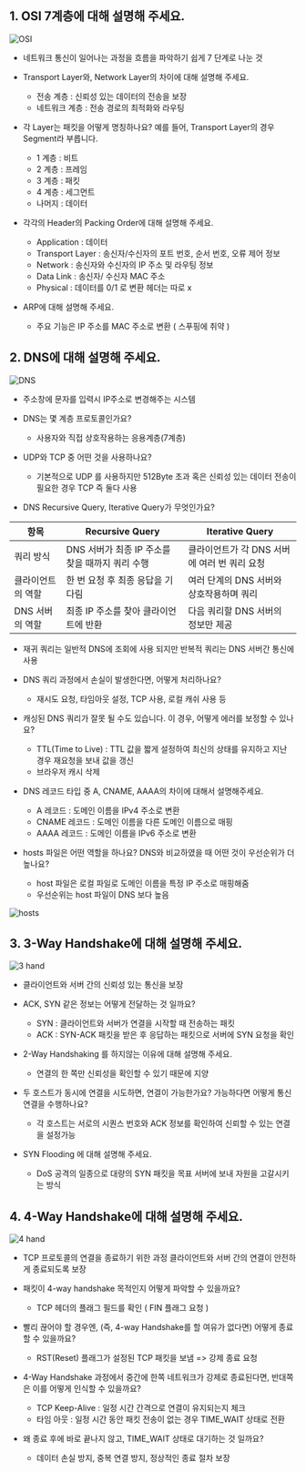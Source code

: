 ## 1. OSI 7계층에 대해 설명해 주세요.

![OSI](image.png)

- 네트워크 통신이 일어나는 과정을 흐름을 파악하기 쉽게 7 단계로 나눈 것

- Transport Layer와, Network Layer의 차이에 대해 설명해 주세요.
  - 전송 계층 : 신뢰성 있는 데이터의 전송을 보장
  - 네트워크 계층 : 전송 경로의 최적화와 라우팅
- 각 Layer는 패킷을 어떻게 명칭하나요? 예를 들어, Transport Layer의 경우 Segment라 부릅니다.
  - 1 계층 : 비트
  - 2 계층 : 프레임
  - 3 계층 : 패킷
  - 4 계층 : 세그먼트
  - 나머지 : 데이터
- 각각의 Header의 Packing Order에 대해 설명해 주세요.
  - Application : 데이터
  - Transport Layer : 송신자/수신자의 포트 번호, 순서 번호, 오류 제어 정보
  - Network : 송신자와 수신자의 IP 주소 및 라우팅 정보
  - Data Link : 송신자/ 수신자 MAC 주소
  - Physical : 데이터를 0/1 로 변환 헤더는 따로 x
- ARP에 대해 설명해 주세요.
  - 주요 기능은 IP 주소를 MAC 주소로 변환 ( 스푸핑에 취약 )

## 2. DNS에 대해 설명해 주세요.

![DNS](image-1.png)

- 주소창에 문자를 입력시 IP주소로 변경해주는 시스템

- DNS는 몇 계층 프로토콜인가요?
  - 사용자와 직접 상호작용하는 응용계층(7계층)
- UDP와 TCP 중 어떤 것을 사용하나요?
  - 기본적으로 UDP 를 사용하지만 512Byte 초과 혹은 신뢰성 있는 데이터 전송이 필요한 경우 TCP 즉 둘다 사용
- DNS Recursive Query, Iterative Query가 무엇인가요?

| 항목              | Recursive Query                                 | Iterative Query                              |
| ----------------- | ----------------------------------------------- | -------------------------------------------- |
| 쿼리 방식         | DNS 서버가 최종 IP 주소를 찾을 때까지 쿼리 수행 | 클라이언트가 각 DNS 서버에 여러 번 쿼리 요청 |
| 클라이언트의 역할 | 한 번 요청 후 최종 응답을 기다림                | 여러 단계의 DNS 서버와 상호작용하며 쿼리     |
| DNS 서버의 역할   | 최종 IP 주소를 찾아 클라이언트에 반환           | 다음 쿼리할 DNS 서버의 정보만 제공           |

- 재귀 쿼리는 일반적 DNS에 조회에 사용 되지만 반복적 쿼리는 DNS 서버간 통신에 사용

- DNS 쿼리 과정에서 손실이 발생한다면, 어떻게 처리하나요?
  - 재시도 요청, 타임아웃 설정, TCP 사용, 로컬 캐쉬 사용 등
- 캐싱된 DNS 쿼리가 잘못 될 수도 있습니다. 이 경우, 어떻게 에러를 보정할 수 있나요?
  - TTL(Time to Live) : TTL 값을 짧게 설정하여 최신의 상태를 유지하고 지난 경우 재요청을 보내 값을 갱신
  - 브라우저 캐시 삭제
- DNS 레코드 타입 중 A, CNAME, AAAA의 차이에 대해서 설명해주세요.
  - A 레코드 : 도메인 이름을 IPv4 주소로 변환
  - CNAME 레코드 : 도메인 이름을 다른 도메인 이름으로 매핑
  - AAAA 레코드 : 도메인 이름을 IPv6 주소로 변환
- hosts 파일은 어떤 역할을 하나요? DNS와 비교하였을 때 어떤 것이 우선순위가 더 높나요?
  - host 파일은 로컬 파일로 도메인 이름을 특정 IP 주소로 매핑해줌
  - 우선순위는 host 파일이 DNS 보다 높음

![hosts](image-2.png)

## 3. 3-Way Handshake에 대해 설명해 주세요.

![3 hand](image-3.png)

- 클라이언트와 서버 간의 신뢰성 있는 통신을 보장

- ACK, SYN 같은 정보는 어떻게 전달하는 것 일까요?
  - SYN : 클라이언트와 서버가 연결을 시작할 때 전송하는 패킷
  - ACK : SYN-ACK 패킷을 받은 후 응답하는 패킷으로 서버에 SYN 요청을 확인
- 2-Way Handshaking 를 하지않는 이유에 대해 설명해 주세요.
  - 연결의 한 쪽만 신뢰성을 확인할 수 있기 때문에 지양
- 두 호스트가 동시에 연결을 시도하면, 연결이 가능한가요? 가능하다면 어떻게 통신 연결을 수행하나요?
  - 각 호스트는 서로의 시퀀스 번호와 ACK 정보를 확인하여 신뢰할 수 있는 연결을 설정가능
- SYN Flooding 에 대해 설명해 주세요.
  - DoS 공격의 일종으로 대량의 SYN 패킷을 목표 서버에 보내 자원을 고갈시키는 방식

## 4. 4-Way Handshake에 대해 설명해 주세요.

![4 hand](image-4.png)

- TCP 프로토콜의 연결을 종료하기 위한 과정 클라이언트와 서버 간의 연결이 안전하게 종료되도록 보장

- 패킷이 4-way handshake 목적인지 어떻게 파악할 수 있을까요?
  - TCP 헤더의 플래그 필드를 확인 ( FIN 플래그 요청 )
- 빨리 끊어야 할 경우엔, (즉, 4-way Handshake를 할 여유가 없다면) 어떻게 종료할 수 있을까요?
  - RST(Reset) 플래그가 설정된 TCP 패킷을 보냄 => 강제 종료 요청
- 4-Way Handshake 과정에서 중간에 한쪽 네트워크가 강제로 종료된다면, 반대쪽은 이를 어떻게 인식할 수 있을까요?
  - TCP Keep-Alive : 일정 시간 간격으로 연결이 유지되는지 체크
  - 타임 아웃 : 일정 시간 동안 패킷 전송이 없는 경우 TIME_WAIT 상태로 전환
- 왜 종료 후에 바로 끝나지 않고, TIME_WAIT 상태로 대기하는 것 일까요?
  - 데이터 손실 방지, 중복 연결 방지, 정상적인 종료 절차 보장
